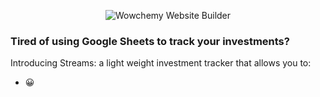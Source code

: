 
<p align="center"><img src="https://res.cloudinary.com/dl4murstw/image/upload/v1634716662/Screenshot_2021-10-20_at_3.57.35_PM_nxsbkx.png" alt="Wowchemy Website Builder"></p>

### Tired of using Google Sheets to track your investments?

Introducing Streams: a light weight investment tracker that allows you to:
- :grinning:
